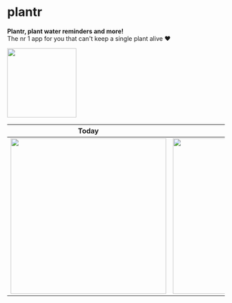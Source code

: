 # plantr  
**Plantr, plant water reminders and more!**  
The nr 1 app for you that can't keep a single plant alive ❤️ 


<img src="https://github.com/richie-south/flowers-v2/blob/master/icon/icon-web-2.png" width="160" />


Today             |  Water             |  Garden             |  Details             |  Create
:-------------------------:|:-------------------------:|:-------------------------:|:-------------------------:|:-------------------------:
<img src="https://github.com/richie-south/flowers-v2/blob/master/meta/phone-today.png" width="360" /> | <img src="https://github.com/richie-south/flowers-v2/blob/master/meta/phone-watered.png" width="360" />  |  <img src="https://github.com/richie-south/flowers-v2/blob/master/meta/phone-overview.png" width="360" /> | <img src="https://github.com/richie-south/flowers-v2/blob/master/meta/phone-details.png" width="360" />                          |  <img src="https://github.com/richie-south/flowers-v2/blob/master/meta/phone-create.png" width="360" /> |